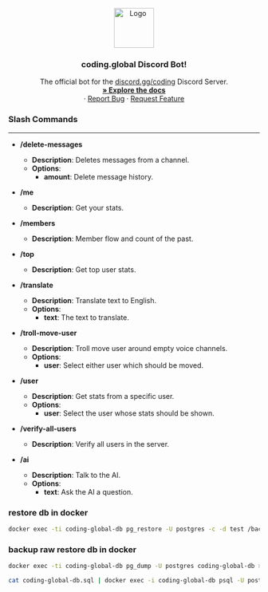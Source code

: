 <p align="center">
  <a href="https://github.com/don-cryptus/coding.global-bot">
    <img src="https://raw.githubusercontent.com/don-cryptus/coding.global-web/master/public/images/logo_512.gif" alt="Logo" width="80" height="80">
  </a>

  <h3 align="center">coding.global Discord Bot!</h3>

  <p align="center">
    The official bot for the <a href="https://discord.gg/coding">discord.gg/coding</a> Discord Server.
    <br />
    <a href="#about-the-bot"><strong>» Explore the docs</strong></a>
    <br />
    ·
    <a href="https://github.com/don-cryptus/coding.global-bot/issues">Report Bug</a>
    ·
    <a href="https://github.com/don-cryptus/coding.global-bot/issues">Request Feature</a>
  </p>
</p>

### Slash Commands

---

- **/delete-messages**

  - **Description**: Deletes messages from a channel.
  - **Options**:
    - **amount**: Delete message history.

- **/me**

  - **Description**: Get your stats.

- **/members**

  - **Description**: Member flow and count of the past.

- **/top**

  - **Description**: Get top user stats.

- **/translate**

  - **Description**: Translate text to English.
  - **Options**:
    - **text**: The text to translate.

- **/troll-move-user**

  - **Description**: Troll move user around empty voice channels.
  - **Options**:
    - **user**: Select either user which should be moved.

- **/user**

  - **Description**: Get stats from a specific user.
  - **Options**:
    - **user**: Select the user whose stats should be shown.

- **/verify-all-users**

  - **Description**: Verify all users in the server.

- **/ai**
  - **Description**: Talk to the AI.
  - **Options**:
    - **text**: Ask the AI a question.

### restore db in docker

```sh
docker exec -ti coding-global-db pg_restore -U postgres -c -d test /backups/daily/coding-global-db-latest.sql.gz
```


### backup raw restore db in docker

```sh
docker exec -ti coding-global-db pg_dump -U postgres coding-global-db > coding-global-db.sql

cat coding-global-db.sql | docker exec -i coding-global-db psql -U postgres -d coding-global-db
```
